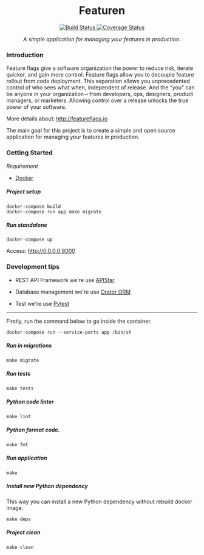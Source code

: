 <H1 align='center'> Featuren </H1>
<p align="center">
<a href="https://travis-ci.org/jairojair/featuren">
    <img src="https://travis-ci.org/jairojair/featuren.svg?branch=master" alt="Build Status">
</a>
<a href='https://coveralls.io/github/jairojair/featuren?branch=master'><img src='https://coveralls.io/repos/github/jairojair/featuren/badge.svg?branch=master&service=github' alt='Coverage Status' /></a>
</p>
<p align="center">
    <em>A simple application for managing your features in production.</em>
</p>

### Introduction

Feature flags give a software organization the power to reduce risk, iterate quicker, and gain more control. Feature flags allow you to decouple feature rollout from code deployment. This separation allows you unprecedented control of who sees what when, independent of release. And the “you” can be anyone in your organization – from developers, ops, designers, product managers, or marketers. Allowing control over a release unlocks the true power of your software.

More details about: http://featureflags.io


The main goal for this project is to create a simple and open source application for managing your features in production.

### Getting Started

*Requirement*

- [Docker](https://www.docker.com/products/docker-desktop)


##### Project setup

	docker-compose build
	docker-compose run app make migrate

##### Run standalone

	docker-compose up

Access: http://0.0.0.0:8000


### Development tips

- REST API Framework we're use [APIStar](https://github.com/encode/apistar)

- Database management we're use [Orator ORM](https://orator-orm.com)

- Test we're use [Pytest](https://docs.pytest.org/en/latest/)

---


Firstly, run the command below to go inside the container.

	docker-compose run --service-ports app /bin/sh

##### Run in migrations

	make migrate

##### Run tests

	make tests

##### Python code linter

	make lint


##### Python format code.

	make fmt


##### Run application

	make


##### Install new Python dependency

This way you can install a new Python dependency without rebuild docker image.

	make deps

##### Project clean

	make clean
